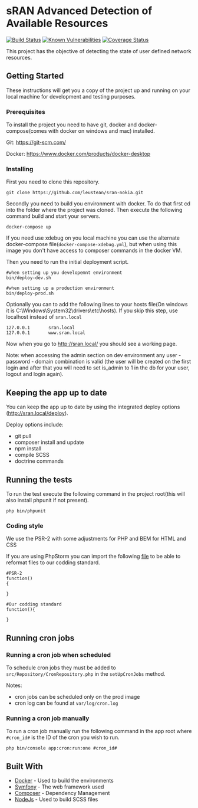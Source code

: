# sRAN Advanced Detection of Available Resources
[![Build Status](https://travis-ci.org/leustean/sran-nokia.png?branch=master)](https://travis-ci.org/leustean/sran-nokia) [![Known Vulnerabilities](https://snyk.io/test/github/leustean/sran-nokia/badge.svg?targetFile=package.json)](https://snyk.io/test/github/leustean/sran-nokia?targetFile=package.json)
[![Coverage Status](https://coveralls.io/repos/github/leustean/sran-nokia/badge.svg?branch=master)](https://coveralls.io/github/leustean/sran-nokia?branch=master)


This project has the objective of detecting the state of user defined network resources.

## Getting Started

These instructions will get you a copy of the project up and running on your local machine for development and testing purposes.

### Prerequisites

To install the project you need to have git, docker and docker-compose(comes with docker on windows and mac) installed.

Git: https://git-scm.com/

Docker: https://www.docker.com/products/docker-desktop

### Installing

First you need to clone this repository.

```
git clone https://github.com/leustean/sran-nokia.git
```

Secondly you need to build you environment with docker. To do that first cd into the folder where the project was cloned. Then execute the following command build and start your servers.

```
docker-compose up
```

If you need use xdebug on you local machine you can use the alternate docker-compose file(```docker-compose-xdebug.yml```), but when using this image you don't have access to composer commands in the docker VM.

Then you need to run the initial deployment script.

```
#when setting up you developemnt environment
bin/deploy-dev.sh

#when setting up a production environment
bin/deploy-prod.sh
```

Optionally you can to add the following lines to your hosts file(On windows it is C:\Windows\System32\drivers\etc\hosts).
If you skip this step, use localhost instead of ```sran.local``` 

```
127.0.0.1       sran.local
127.0.0.1       www.sran.local
```

Now when you go to http://sran.local/ you should see a working page.

Note: when accessing the admin section on dev environment any user - password - domain combination is valid (the user will be created on the first login and after that you will need to set is_admin to 1 in the db for your user, logout and login again).

## Keeping the app up to date

You can keep the app up to date by using the integrated deploy options (http://sran.local/deploy).

Deploy options include:

* git pull
* composer install and update
* npm install
* compile SCSS
* doctrine commands

## Running the tests

To run the test execute the following command in the project root(this will also install phpunit if not present).

```php bin/phpunit```


### Coding style

We use the PSR-2 with some adjustments for PHP and BEM for HTML and CSS

If you are using PhpStorm you can import the following [file](https://drive.google.com/open?id=1nBVtNTnfetoqtdR359AUw-Agb-OsW8YQ) to be able to reformat files to our codding standard.

```
#PSR-2
function()
{

}

#Our codding standard
function(){

}

```

## Running cron jobs

### Running a cron job when scheduled

To schedule cron jobs they must be added to ```src/Repository/CronRepository.php``` in the ```setUpCronJobs``` method.

Notes: 
* cron jobs can be scheduled only on the prod image
* cron log can be found at ```var/log/cron.log```

### Running a cron job manually

To run a cron job manually run the following command in the app root where ```#cron_id#``` is the ID of the cron you wish to run.

```
php bin/console app:cron:run:one #cron_id#

```

## Built With

* [Docker](https://www.docker.com/) - Used to build the environments
* [Symfony](https://symfony.com/) - The web framework used
* [Composer](https://getcomposer.org/) - Dependency Management
* [NodeJs](https://nodejs.org/en/) - Used to build SCSS files

